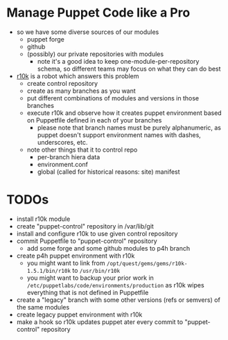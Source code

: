 # Manage Puppet Code like a Pro

* so we have some diverse sources of our modules
  * puppet forge
  * github
  * (possibly) our private repositories with modules
    * note it's a good idea to keep one-module-per-repository schema, so different teams may focus on what they can do best
* [r10k](https://docs.puppetlabs.com/pe/latest/r10k.html) is a robot which answers this problem
  * create control repository
  * create as many branches as you want
  * put different combinations of modules and versions in those branches
  * execute r10k and observe how it creates puppet environment based on Puppetfile defined in each of your branches
    * please note that branch names must be purely alphanumeric, as puppet doesn't support environment names with dashes, underscores, etc.
  * note other things that it to control repo
    * per-branch hiera data
    * environment.conf
    * global (called for historical reasons: site) manifest

# TODOs

* install r10k module
* create "puppet-control" repository in /var/lib/git
* install and configure r10k to use given control repository
* commit Puppetfile to "puppet-control" repository 
  * add some forge and some github modules to p4h branch
* create p4h puppet environment with r10k
  * you might want to link from ```/opt/quest/gems/gems/r10k-1.5.1/bin/r10k``` to ```/usr/bin/r10k```
  * you might want to backup your prior work in ```/etc/puppetlabs/code/environments/production``` as r10k wipes everything that is not defined in Puppetfile
* create a "legacy" branch with some other versions (refs or semvers) of the same modules
* create legacy puppet environment with r10k
* make a hook so r10k updates puppet ater every commit to "puppet-control" repository
